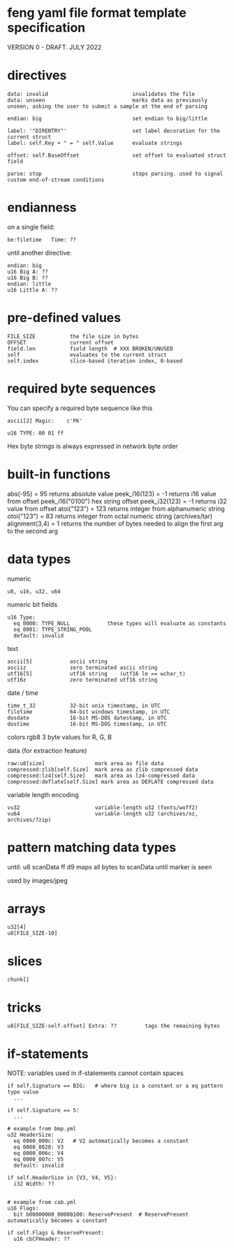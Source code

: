 # feng yaml file format template specification

VERSION 0 - DRAFT. JULY 2022


# directives

```
data: invalid                           invalidates the file
data: unseen                            marks data as previously unseen, asking the user to submit a sample at the end of parsing

endian: big                             set endian to big/little

label: '"DIRENTRY"'                     set label decoration for the current struct
label: self.Key + " = " self.Value      evaluate strings

offset: self.BaseOffset                 set offset to evaluated struct field

parse: stop                             stops parsing. used to signal custom end-of-stream conditions
```

# endianness

on a single field:

```
be:filetime   Time: ??
```

until another directive:

```
endian: big
u16 Big A: ??
u16 Big B: ??
endian: little
u16 Little A: ??
```


# pre-defined values

```
FILE_SIZE           the file size in bytes
OFFSET              current offset
field.len           field length  # XXX BROKEN/UNUSED
self                evaluates to the current struct
self.index          slice-based iteration index, 0-based
```


# required byte sequences

You can specify a required byte sequence like this
```
ascii[2] Magic:    c'PK'

u16 TYPE: 00 01 ff
```

Hex byte strings is always expressed in network byte order


# built-in functions


abs(-95)       = 95  returns absolute value
peek_i16(123)  = -1  returns i16 value from offset
peek_i16("0100")    hex string offset
peek_i32(123)  = -1  returns i32 value from offset
atoi("123")    = 123   returns integer from alphanumeric string
otoi("123")    = 83    returns integer from octal numeric string (archives/tar)
alignment(3,4) = 1     returns the number of bytes needed to align the first arg to the second arg



# data types

numeric

    u8, u16, u32, u64


numeric bit fields

    u16 Type:
      eq 0000: TYPE_NULL            these types will evaluate as constants
      eq 0001: TYPE_STRING_POOL
      default: invalid


text

    ascii[5]            ascii string
    asciiz              zero terminated ascii string
    utf16[5]            utf16 string    (utf16 le == wchar_t)
    utf16z              zero terminated utf16 string


date / time

    time_t_32           32-bit unix timestamp, in UTC
    filetime            64-bit windows timestamp, in UTC
    dosdate             16-bit MS-DOS datestamp, in UTC
    dostime             16-bit MS-DOS timestamp, in UTC

colors
    rgb8                3 byte values for R, G, B


data (for extraction feature)

    raw:u8[size]                mark area as file data
    compressed:zlib[self.Size]  mark area as zlib compressed data
    compressed:lz4[self.Size]   mark area as lz4-compressed data
    compressed:deflate[self.Size] mark area as DEFLATE compressed data


variable length encoding

    vu32                        variable-length u32 (fonts/woff2)
    vu64                        variable-length u32 (archives/xz, archives/7zip)

# pattern matching data types

  until: u8 scanData ff d9            maps all bytes to scanData until marker is seen

used by images/jpeg



# arrays

    u32[4]
    u8[FILE_SIZE-10]




# slices

    chunk[]


# tricks

    u8[FILE_SIZE-self.offset] Extra: ??         tags the remaining bytes


# if-statements

NOTE: variables used in if-statements cannot contain spaces

```
if self.Signature == BIG:   # where big is a constant or a eq pattern type value
  ...

if self.Signature == 5:
  ...

# example from bmp.yml
u32 HeaderSize:
  eq 0000_000c: V2   # V2 automatically becomes a constant
  eq 0000_0028: V3
  eq 0000_006c: V4
  eq 0000_007c: V5
  default: invalid

if self.HeaderSize in {V3, V4, V5}:
  i32 Width: ??


# example from cab.yml
u16 Flags:
  bit b00000000_00000100: ReservePresent  # ReservePresent automatically becomes a constant

if self.Flags & ReservePresent:
  u16 cbCFHeader: ??
```
